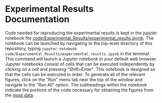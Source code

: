 # Experimental Results Documentation

Code needed for reproducing the experimental results is kept in the jupyter notebook file [code/Experimental_Results/experimental_results.ipynb](https://github.com/twytock/DrugCombPred/code/Experimental_Results/experimental_results.ipynb).
The notebook can be launched by navigating to the top-level directory of this repository, typing `jupyter notebook code/Experimental_Results/experimental_results.ipynb` in the terminal.
This command will launch a Jupyter notebook in your default web browser. 
Jupyter notebooks consist of cells that can be executed independently by clicking on a cell and pressing "Shift+Enter". 
This notebook is designed so that the cells can be executed in order.
To generate all of the relevant figures, click on the "Run" menu tab near the top of the window and navigate to the "Run All" option.
The subheadings within the notebook indicate the portions of the code necessary for obtaining the figures from the [input data](https://github.com/twytock/DrugCombPred/data/Experimental_Results/).
